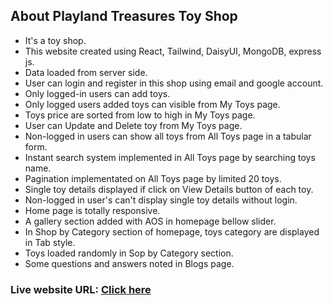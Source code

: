 ## About Playland Treasures Toy Shop
* It's a toy shop.
* This website created using React, Tailwind, DaisyUI, MongoDB, express js.
* Data loaded from server side.
* User can login and register in this shop using email and google account.
* Only logged-in users can add toys.
* Only logged users added toys can visible from My Toys page.
* Toys price are sorted from low to high in My Toys page.
* User can Update and Delete toy from My Toys page.
* Non-logged in users can show all toys from All Toys page in a tabular form.
* Instant search system implemented in All Toys page by searching toys name.
* Pagination implementated on All Toys page by limited 20 toys.
* Single toy details displayed if click on View Details button of each toy.
* Non-logged in user's can't display single toy details without login.
* Home page is totally responsive.
* A gallery section added with AOS in homepage bellow slider.
* In Shop by Category section of homepage, toys category are displayed in Tab style.
* Toys loaded randomly in Sop by Category section.
* Some questions and answers noted in Blogs page.

### Live website URL: [Click here](https://playland-treasures.web.app)